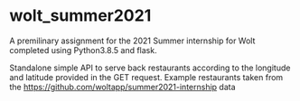 # wolt_summer2021
A premilinary assignment for the 2021 Summer internship for Wolt completed using Python3.8.5 and flask.

Standalone simple API to serve back restaurants according to the longitude and latitude provided in the GET request.
Example restaurants taken from the https://github.com/woltapp/summer2021-internship data
